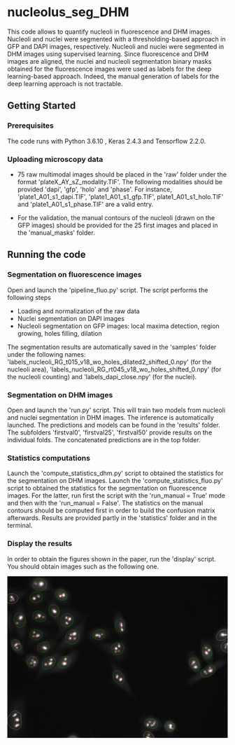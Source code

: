 # nucleolus_seg_DHM

This code allows to quantify nucleoli in fluorescence and DHM images. Nucleoli and nuclei were segmented with a thresholding-based approach in GFP and DAPI images, respectively. Nucleoli and nuclei were segmented in DHM images using supervised learning. Since fluorescence and DHM images are aligned, the nuclei and nucleoli segmentation binary masks obtained for the fluorescence images were used as labels for the deep learning-based approach. Indeed, the manual generation of labels for the deep learning approach is not tractable. 

## Getting Started

### Prerequisites

The code runs with Python 3.6.10 , Keras 2.4.3 and Tensorflow 2.2.0.

### Uploading microscopy data

- 75 raw multimodal images should be placed in the 'raw' folder under the format 'plateX_AY_sZ_modality.TIF'. The following modalities should be provided 'dapi', 'gfp', 'holo' and 'phase'. For instance, 'plate1_A01_s1_dapi.TIF', 'plate1_A01_s1_gfp.TIF', plate1_A01_s1_holo.TIF' and 'plate1_A01_s1_phase.TIF' are a valid entry.

- For the validation, the manual contours of the nucleoli (drawn on the GFP images) should be provided for the 25 first images and placed in the 'manual_masks' folder.

## Running the code

### Segmentation on fluorescence images

Open and launch the 'pipeline_fluo.py' script. The script performs the following steps
- Loading and normalization of the raw data
- Nuclei segmentation on DAPI images 
- Nucleoli segmentation on GFP images: local maxima detection, region growing, holes filling, dilation

The segmentation results are automatically saved in the 'samples' folder under the following names: 'labels_nucleoli_RG_t015_v18_wo_holes_dilated2_shifted_0.npy' (for the nucleoli area), 'labels_nucleoli_RG_rt045_v18_wo_holes_shifted_0.npy' (for the nucleoli counting) and 'labels_dapi_close.npy' (for the nuclei).

### Segmentation on DHM images

Open and launch the 'run.py' script. This will train two models from nucleoli and nuclei segmentation in DHM images. The inference is automatically launched. The predictions and models can be found in the 'results' folder. The subfolders 'firstval0', 'firstval25', 'firstval50' provide results on the individual folds. The concatenated predictions are in the top folder.   

### Statistics computations

Launch the 'compute_statistics_dhm.py' script to obtained the statistics for the segmentation on DHM images. Launch the 'compute_statistics_fluo.py' script to obtained the statistics for the segmentation on fluorescence images. For the latter, run first the script with the 'run_manual = True' mode and then with the 'run_manual = False'. The statistics on the manual contours should be computed first in order to build the confusion matrix afterwards. Results are provided partly in the 'statistics' folder and in the terminal.

### Display the results

In order to obtain the figures shown in the paper, run the 'display' script. You should obtain images such as the following one. 

![alt text](image_1_fluo_contours.png)
